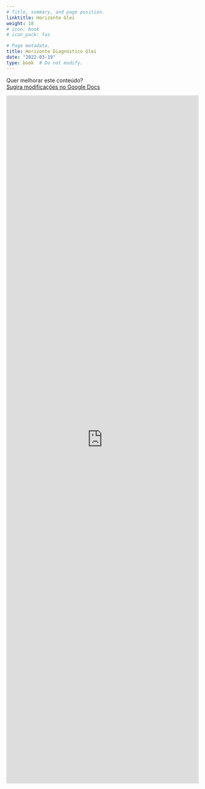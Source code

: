 ```yaml
---
# Title, summary, and page position.
linktitle: Horizonte Glei
weight: 18
# icon: book
# icon_pack: fas

# Page metadata.
title: Horizonte Diagnóstico Glei
date: "2022-03-19"
type: book  # Do not modify.
---
```


Quer melhorar este conteúdo?<br>
[<i class="fa fa-edit" aria-hidden="true"></i> Sugira modificações no Google Docs][edit]

[edit]: https://docs.google.com/document/d/1l0GyRQOkk50DLxBc_tyrp7ZmVSZp-9H9u1AqAJUWzIM/edit?usp=sharing

<iframe frameborder="0" style="width: 100%; height: 1800px" src="https://docs.google.com/document/d/e/2PACX-1vR2vbWfyUBAFph8sgVAiVmFr3Ofnq_ztus8tq4BeUZcVkINXZQnT6nxsTWZY6KbWiwCYZTTzH-Z1sXt/pub?embedded=true"></iframe>

